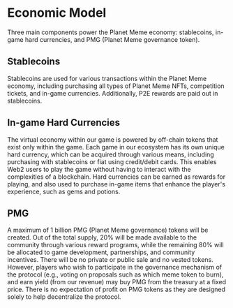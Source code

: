 # Economic Model

Three main components power the Planet Meme economy: stablecoins, in-game hard currencies, and PMG (Planet Meme governance token).

## Stablecoins

Stablecoins are used for various transactions within the Planet Meme economy, including purchasing all types of Planet Meme NFTs, competition tickets, and in-game currencies. Additionally, P2E rewards are paid out in stablecoins.

## In-game Hard Currencies

The virtual economy within our game is powered by off-chain tokens that exist only within the game. Each game in our ecosystem has its own unique hard currency, which can be acquired through various means, including purchasing with stablecoins or fiat using credit/debit cards. This enables Web2 users to play the game without having to interact with the complexities of a blockchain. Hard currencies can be earned as rewards for playing, and also used to purchase in-game items that enhance the player's experience, such as gems and potions.

## PMG

A maximum of 1 billion PMG (Planet Meme governance) tokens will be created. Out of the total supply, 20% will be made available to the community through various reward programs, while the remaining 80% will be allocated to game development, partnerships, and community incentives. There will be no private or public sale and no vested tokens. However, players who wish to participate in the governance mechanism of the protocol (e.g., voting on proposals such as which meme token to burn), and earn yield (from our revenue) may buy PMG from the treasury at a fixed price. There is no expectation of profit on PMG tokens as they are designed solely to help decentralize the protocol.

